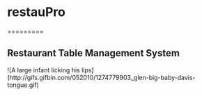 <h1>restauPro</h1>
<p>=========</p>

<h2>Restaurant Table Management System</h2>
![A large infant licking his lips](http://gifs.gifbin.com/052010/1274779903_glen-big-baby-davis-tongue.gif)
